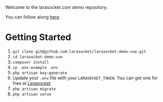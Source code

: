 Welcome to the larasocket.com demo repository. 

You can follow along [here](https://medium.com/@zachvv11/building-a-real-time-chat-application-with-laravel-and-larasocket-c3e377537dc2).

# Getting Started
1. `git clone git@github.com:larasocket/larasocket-demo-vue.git`
1. `cd larasocket-demo-vue`
1. `composer install`
1. `cp .env.example .env`
1. `php artisan key:generate`
1. Update your `.env` file with your `LARASOCKET_TOKEN`. You can get one for free at [Larasocket](https://larasocket.com)
1. `php artisan migrate`
1. `php artisan serve`
